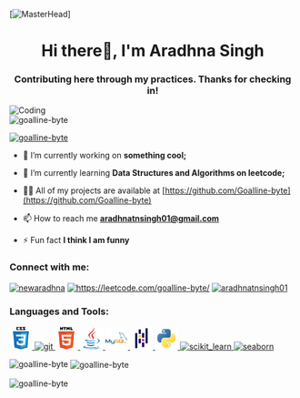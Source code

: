 [![MasterHead](https://camo.githubusercontent.com/f1c0fc76d120f760664938edd8e1818f9d407b03f8ce7d306e12094d8853b6a0/687474703a2f2f692e696d6775722e636f6d2f6337476d414a662e706e67)]
<h1 align="center">Hi there👋, I'm Aradhna Singh</h1>
<h3 align="center">Contributing here through my practices. Thanks for checking in!</h3>
<img align="right" alt="Coding" width="800" src="https://media1.giphy.com/media/RbDKaczqWovIugyJmW/giphy.gif?cid=790b76116a4701b2ece62ed83130464d9f79f0c9dacff262&rid=giphy.gif&ct=g">

<p align="left"> <img src="https://komarev.com/ghpvc/?username=goalline-byte&label=Profile%20views&color=0e75b6&style=flat" alt="goalline-byte" /> </p>

<p align="left"> <a href="https://github.com/ryo-ma/github-profile-trophy"><img src="https://github-profile-trophy.vercel.app/?username=goalline-byte" alt="goalline-byte" /></a> </p>

- 🔭 I’m currently working on **something cool;**

- 🌱 I’m currently learning **Data Structures and Algorithms on leetcode;**

- 👨‍💻 All of my projects are available at [https://github.com/Goalline-byte](https://github.com/Goalline-byte)

- 📫 How to reach me **aradhnatnsingh01@gmail.com**

- ⚡ Fun fact **I think I am funny**

<h3 align="left">Connect with me:</h3>
<p align="left">
<a href="https://kaggle.com/newaradhna" target="blank"><img align="center" src="https://raw.githubusercontent.com/rahuldkjain/github-profile-readme-generator/master/src/images/icons/Social/kaggle.svg" alt="newaradhna" height="30" width="40" /></a>
<a href="https://www.leetcode.com/https://leetcode.com/goalline-byte/" target="blank"><img align="center" src="https://raw.githubusercontent.com/rahuldkjain/github-profile-readme-generator/master/src/images/icons/Social/leet-code.svg" alt="https://leetcode.com/goalline-byte/" height="30" width="40" /></a>
<a href="https://auth.geeksforgeeks.org/user/aradhnatnsingh01" target="blank"><img align="center" src="https://raw.githubusercontent.com/rahuldkjain/github-profile-readme-generator/master/src/images/icons/Social/geeks-for-geeks.svg" alt="aradhnatnsingh01" height="30" width="40" /></a>
</p>

<h3 align="left">Languages and Tools:</h3>
<p align="left"> <a href="https://www.w3schools.com/css/" target="_blank" rel="noreferrer"> <img src="https://raw.githubusercontent.com/devicons/devicon/master/icons/css3/css3-original-wordmark.svg" alt="css3" width="40" height="40"/> </a> <a href="https://git-scm.com/" target="_blank" rel="noreferrer"> <img src="https://www.vectorlogo.zone/logos/git-scm/git-scm-icon.svg" alt="git" width="40" height="40"/> </a> <a href="https://www.w3.org/html/" target="_blank" rel="noreferrer"> <img src="https://raw.githubusercontent.com/devicons/devicon/master/icons/html5/html5-original-wordmark.svg" alt="html5" width="40" height="40"/> </a> <a href="https://www.java.com" target="_blank" rel="noreferrer"> <img src="https://raw.githubusercontent.com/devicons/devicon/master/icons/java/java-original.svg" alt="java" width="40" height="40"/> </a> <a href="https://www.mysql.com/" target="_blank" rel="noreferrer"> <img src="https://raw.githubusercontent.com/devicons/devicon/master/icons/mysql/mysql-original-wordmark.svg" alt="mysql" width="40" height="40"/> </a> <a href="https://pandas.pydata.org/" target="_blank" rel="noreferrer"> <img src="https://raw.githubusercontent.com/devicons/devicon/2ae2a900d2f041da66e950e4d48052658d850630/icons/pandas/pandas-original.svg" alt="pandas" width="40" height="40"/> </a> <a href="https://www.python.org" target="_blank" rel="noreferrer"> <img src="https://raw.githubusercontent.com/devicons/devicon/master/icons/python/python-original.svg" alt="python" width="40" height="40"/> </a> <a href="https://scikit-learn.org/" target="_blank" rel="noreferrer"> <img src="https://upload.wikimedia.org/wikipedia/commons/0/05/Scikit_learn_logo_small.svg" alt="scikit_learn" width="40" height="40"/> </a> <a href="https://seaborn.pydata.org/" target="_blank" rel="noreferrer"> <img src="https://seaborn.pydata.org/_images/logo-mark-lightbg.svg" alt="seaborn" width="40" height="40"/> </a> </p>

<p><img align="left" src="https://github-readme-stats.vercel.app/api/top-langs?username=goalline-byte&show_icons=true&locale=en&layout=compact" alt="goalline-byte" /></p>

<p>&nbsp;<img align="center" src="https://github-readme-stats.vercel.app/api?username=goalline-byte&show_icons=true&locale=en" alt="goalline-byte" /></p>

<p><img align="center" src="https://github-readme-streak-stats.herokuapp.com/?user=goalline-byte&" alt="goalline-byte" /></p>
